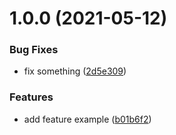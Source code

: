 # 1.0.0 (2021-05-12)


### Bug Fixes

* fix something ([2d5e309](https://github.com/lucianmachado/talk-conventional-commits/commit/2d5e3097ddee6f569d436273922e368f919c9554))


### Features

* add feature example ([b01b6f2](https://github.com/lucianmachado/talk-conventional-commits/commit/b01b6f2c8883ead7edb7801812114036e9b9702a))
